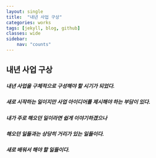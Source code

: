 ```yaml
---
layout: single
title:  "내년 사업 구상"
categories: works
tags: [jekyll, blog, github]
classes: wide
sidebar:
    nav: "counts"
---
```


## 내년 사업 구상

##### 내년 사업을 구체적으로 구성해야 할 시기가 되었다.
##### 새로 시작하는 일이지만 사업 아이디어를 제시해야 하는 부담이 있다.
##### 내가 주로 해오던 일이라면 쉽게 이야기하겠으나
##### 해오던 일들과는 상당히 거리가 있는 일들이다.

##### 새로 배워서 해야 할 일들이다.


